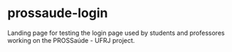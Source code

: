 # prossaude-login
Landing page for testing the login page used by students and professores working on the PROSSaúde - UFRJ project.
